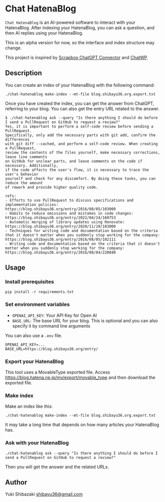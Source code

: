 # Chat HatenaBlog
`Chat HatenaBlog` is an AI-powered software to interact with your HatenaBlog. After indexing your HatenaBlog, you can ask a question, and then AI replies using your HatenaBlog.

This is an alpha version for now, so the interface and index structure may change.

This project is inspired by [Scrapbox ChatGPT Connector](https://github.com/nishio/scrapbox_chatgpt_connector) and [ChatWP](https://github.com/kentaro/chatwp).

## Description
You can create an index of your HatenaBlog with the following command:
```
./chat-hatenablog make-index --mt-file blog.shibayu36.org.export.txt
```

Once you have created the index, you can get the answer from ChatGPT, referring to your blog.  You can also get the entry URL related to the answer.

```
$ ./chat-hatenablog ask --query "Is there anything I should do before I send a PullRequest on GitHub to request a review?"
Yes, it is important to perform a self-code review before sending a PullRequest.
Specifically, only add the necessary parts with git add, confirm the differences
with git diff --cached, and perform a self-code review. When creating a PullRequest,
review the contents of the files yourself, make necessary corrections, leave line comments
on GitHub for unclear parts, and leave comments on the code if necessary. Additionally,
if the code affects the user's flow, it is necessary to trace the user's behavior
yourself and check for any discomfort. By doing these tasks, you can reduce the amount
of rework and provide higher quality code.

refs:
- Efforts to use PullRequest to discuss specifications and implementation policies: https://blog.shibayu36.org/entry/2016/08/05/103000
- Habits to reduce omissions and mistakes in code changes: https://blog.shibayu36.org/entry/2022/04/24/160753
- Automatic merging of library updates using Renovate: https://blog.shibayu36.org/entry/2020/11/10/183000
- Techniques for writing code and documentation based on the criteria that it doesn't matter when you suddenly stop working for the company: https://blog.shibayu36.org/entry/2016/08/05/102111
- Writing code and documentation based on the criteria that it doesn't matter when you suddenly stop working for the company: https://blog.shibayu36.org/entry/2016/08/04/220840
```

## Usage
### Install prerequisites
```
pip install -r requirements.txt
```

### Set environment variables
- `OPENAI_API_KEY`: Your API Key for Open AI
- `BASE_URL`: The base URL for your blog.  This is optional and you can also specify it by command line arguments

You can also use a `.env` file.

```
OPENAI_API_KEY=...
BASE_URL=https://blog.shibayu36.org/entry/
```

### Export your HatenaBlog
This tool uses a MovableType exported file.  Access https://blog.hatena.ne.jp/my/export/movable_type and then download the exported file.

### Make index
Make an index like this:

```
./chat-hatenablog make-index --mt-file blog.shibayu36.org.export.txt
```

It may take a long time that depends on how many articles your HatenaBlog has.

### Ask with your HatenaBlog
```
./chat-hatenablog ask --query "Is there anything I should do before I send a PullRequest on GitHub to request a review?"
```

Then you will get the answer and the related URLs.

## Author
Yuki Shibazaki <shibayu36@gmail.com>
